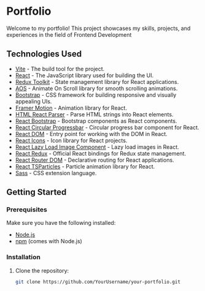 # Portfolio

Welcome to my portfolio! This project showcases my skills, projects, and experiences in the field of Frontend Development

## Technologies Used

- [Vite](https://vitejs.dev/) - The build tool for the project.
- [React](https://reactjs.org/) - The JavaScript library used for building the UI.
- [Redux Toolkit](https://redux-toolkit.js.org/) - State management library for React applications.
- [AOS](https://michalsnik.github.io/aos/) - Animate On Scroll library for smooth scrolling animations.
- [Bootstrap](https://getbootstrap.com/) - CSS framework for building responsive and visually appealing UIs.
- [Framer Motion](https://www.framer.com/motion/) - Animation library for React.
- [HTML React Parser](https://www.npmjs.com/package/html-react-parser) - Parse HTML strings into React elements.
- [React Bootstrap](https://react-bootstrap.github.io/) - Bootstrap components as React components.
- [React Circular Progressbar](https://www.npmjs.com/package/react-circular-progressbar) - Circular progress bar component for React.
- [React DOM](https://reactjs.org/docs/react-dom.html) - Entry point for working with the DOM in React.
- [React Icons](https://react-icons.github.io/react-icons/) - Icon library for React projects.
- [React Lazy Load Image Component](https://www.npmjs.com/package/react-lazy-load-image-component) - Lazy load images in React.
- [React Redux](https://react-redux.js.org/) - Official React bindings for Redux state management.
- [React Router DOM](https://reactrouter.com/) - Declarative routing for React applications.
- [React TSParticles](https://particles.js.org/) - Particle animation library for React.
- [Sass](https://sass-lang.com/) - CSS extension language.


## Getting Started

### Prerequisites

Make sure you have the following installed:

- [Node.js](https://nodejs.org/)
- [npm](https://www.npmjs.com/) (comes with Node.js)

### Installation

1. Clone the repository:

   ```bash
   git clone https://github.com/YourUsername/your-portfolio.git
